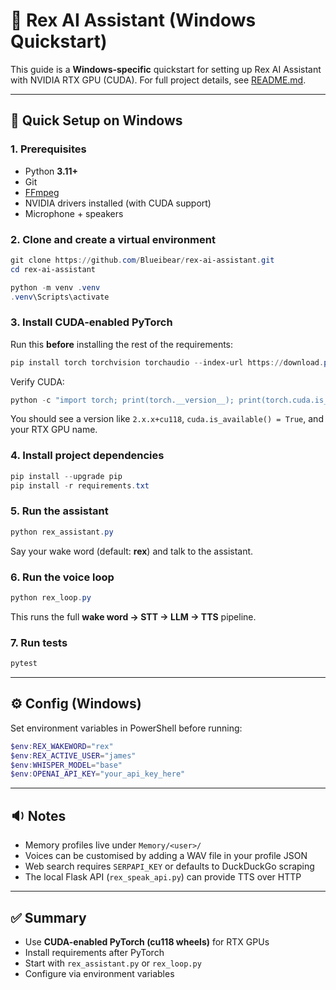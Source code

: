 # 🧠 Rex AI Assistant (Windows Quickstart)

This guide is a **Windows-specific** quickstart for setting up Rex AI Assistant
with NVIDIA RTX GPU (CUDA). For full project details, see [README.md](README.md).

---

## 🚀 Quick Setup on Windows

### 1. Prerequisites

- Python **3.11+**
- Git
- [FFmpeg](https://ffmpeg.org/download.html)
- NVIDIA drivers installed (with CUDA support)
- Microphone + speakers

### 2. Clone and create a virtual environment

```powershell
git clone https://github.com/Blueibear/rex-ai-assistant.git
cd rex-ai-assistant

python -m venv .venv
.venv\Scripts\activate
```

### 3. Install CUDA-enabled PyTorch

Run this **before** installing the rest of the requirements:

```powershell
pip install torch torchvision torchaudio --index-url https://download.pytorch.org/whl/cu118
```

Verify CUDA:

```powershell
python -c "import torch; print(torch.__version__); print(torch.cuda.is_available()); print(torch.cuda.get_device_name(0))"
```

You should see a version like `2.x.x+cu118`, `cuda.is_available() = True`, and your RTX GPU name.

### 4. Install project dependencies

```powershell
pip install --upgrade pip
pip install -r requirements.txt
```

### 5. Run the assistant

```powershell
python rex_assistant.py
```

Say your wake word (default: **rex**) and talk to the assistant.

### 6. Run the voice loop

```powershell
python rex_loop.py
```

This runs the full **wake word → STT → LLM → TTS** pipeline.

### 7. Run tests

```powershell
pytest
```

---

## ⚙️ Config (Windows)

Set environment variables in PowerShell before running:

```powershell
$env:REX_WAKEWORD="rex"
$env:REX_ACTIVE_USER="james"
$env:WHISPER_MODEL="base"
$env:OPENAI_API_KEY="your_api_key_here"
```

---

## 🔉 Notes

- Memory profiles live under `Memory/<user>/`
- Voices can be customised by adding a WAV file in your profile JSON
- Web search requires `SERPAPI_KEY` or defaults to DuckDuckGo scraping
- The local Flask API (`rex_speak_api.py`) can provide TTS over HTTP

---

## ✅ Summary

- Use **CUDA-enabled PyTorch (cu118 wheels)** for RTX GPUs  
- Install requirements after PyTorch  
- Start with `rex_assistant.py` or `rex_loop.py`  
- Configure via environment variables

